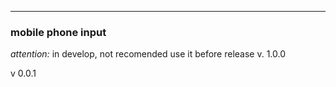 ---

### mobile phone input ###

*attention:* in develop, not recomended use it before release v. 1.0.0

v 0.0.1